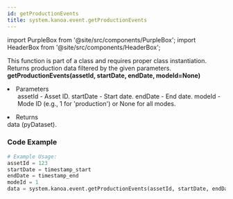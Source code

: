 ```yaml
---
id: getProductionEvents
title: system.kanoa.event.getProductionEvents
---
```


import PurpleBox from '@site/src/components/PurpleBox';
import HeaderBox from '@site/src/components/HeaderBox';

<PurpleBox>This function is part of a class and requires proper class instantiation.</PurpleBox>
<HeaderBox header="Description">
    Returns production data filtered by the given parameters.
</HeaderBox>
<HeaderBox header="Syntax">
    <b>getProductionEvents(assetId, startDate, endDate, modeId=None)</b>
    <li>Parameters <br />
        <ul>
            assetId - Asset ID.
            startDate - Start date.
            endDate - End date.
            modeId - Mode ID (e.g., 1 for 'production') or None for all modes.
        </ul>
    </li>
    <li>Returns <br />
        data (pyDataset).
    </li>
</HeaderBox>

### Code Example

```python
# Example Usage:
assetId = 123
startDate = timestamp_start
endDate = timestamp_end
modeId = 1
data = system.kanoa.event.getProductionEvents(assetId, startDate, endDate, modeId)

